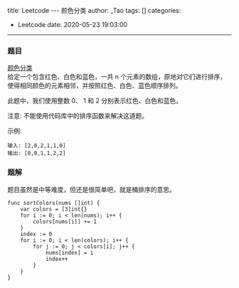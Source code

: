 title: Leetcode ---  颜色分类
author: _Tao
tags: []
categories:
  - Leetcode
date: 2020-05-23 19:03:00
---
### 题目
[颜色分类](https://leetcode-cn.com/problems/sort-colors/)
<br/>
给定一个包含红色、白色和蓝色，一共 n 个元素的数组，原地对它们进行排序，使得相同颜色的元素相邻，并按照红色、白色、蓝色顺序排列。

此题中，我们使用整数 0、 1 和 2 分别表示红色、白色和蓝色。

注意:
不能使用代码库中的排序函数来解决这道题。

示例:
```
输入: [2,0,2,1,1,0]
输出: [0,0,1,1,2,2]
```

<!-- more -->

### 题解

题目虽然是中等难度，但还是很简单吧，就是桶排序的意思。
```golang
func sortColors(nums []int) {
	var colors = [3]int{}
	for i := 0; i < len(nums); i++ {
		colors[nums[i]] += 1
	}
	index := 0
	for i := 0; i < len(colors); i++ {
		for j := 0; j < colors[i]; j++ {
			nums[index] = i
			index++
		}
	}
}
```